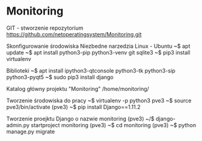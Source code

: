 # Monitoring
GIT - stworzenie repozytorium https://github.com/netoperatingsystem/Monitoring.git

Skonfigurowanie środowiska Niezbedne narzedzia Linux - Ubuntu ~$ apt update ~$ apt install python3-pip python3-venv git sqlite3 ~$ pip3 install virtualenv

Biblioteki ~$ apt install ipython3-qtconsole python3-tk python3-sip python3-pyqt5 ~$ sudo pip3 install django

Katalog główny projektu "Monitoring" /home/monitoring/

Tworzenie środowiska do pracy ~$ virtualenv -p python3 pve3 ~$ source pve3/bin/activate (pve3) ~$ pip install Django==1.11.2

Tworzenie proejktu Django o nazwie monitoring (pve3) ~/$ django-admin.py startproject monitoring (pve3) ~$ cd monitoring (pve3) ~$ python manage.py migrate
